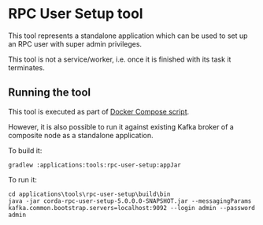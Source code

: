 # RPC User Setup tool

This tool represents a standalone application which can be used to set up an RPC user with super admin privileges.

This tool is not a service/worker, i.e. once it is finished with its task it terminates.

## Running the tool

This tool is executed as part of [Docker Compose script](../../workers/release/deploy/docker-compose.yaml).

However, it is also possible to run it against existing Kafka broker of a composite node as a standalone application.

To build it:
```
gradlew :applications:tools:rpc-user-setup:appJar
```

To run it:
```
cd applications\tools\rpc-user-setup\build\bin
java -jar corda-rpc-user-setup-5.0.0.0-SNAPSHOT.jar --messagingParams kafka.common.bootstrap.servers=localhost:9092 --login admin --password admin
```